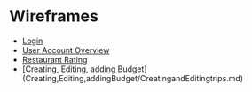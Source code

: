 # Wireframes

* [Login](Login/LoginWireframe.md)
* [User Account Overview](UserAccountOverview/)
* [Restaurant Rating](RestaurantRating/Restaurantrates.md)
* [Creating, Editing, adding Budget] (Creating,Editing,addingBudget/CreatingandEditingtrips.md)

